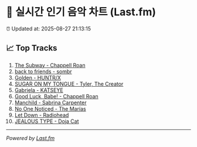 # 🎵 실시간 인기 음악 차트 (Last.fm)

⏰ Updated at: 2025-08-27 21:13:15

## 📈 Top Tracks

1. [The Subway - Chappell Roan](https://www.last.fm/music/Chappell+Roan/_/The+Subway)
2. [back to friends - sombr](https://www.last.fm/music/sombr/_/back+to+friends)
3. [Golden - HUNTR/X](https://www.last.fm/music/HUNTR%2FX/_/Golden)
4. [SUGAR ON MY TONGUE - Tyler, The Creator](https://www.last.fm/music/Tyler,+The+Creator/_/SUGAR+ON+MY+TONGUE)
5. [Gabriela - KATSEYE](https://www.last.fm/music/KATSEYE/_/Gabriela)
6. [Good Luck, Babe! - Chappell Roan](https://www.last.fm/music/Chappell+Roan/_/Good+Luck,+Babe%21)
7. [Manchild - Sabrina Carpenter](https://www.last.fm/music/Sabrina+Carpenter/_/Manchild)
8. [No One Noticed - The Marías](https://www.last.fm/music/The+Mar%C3%ADas/_/No+One+Noticed)
9. [Let Down - Radiohead](https://www.last.fm/music/Radiohead/_/Let+Down)
10. [JEALOUS TYPE - Doja Cat](https://www.last.fm/music/Doja+Cat/_/JEALOUS+TYPE)

---
*Powered by [Last.fm](https://www.last.fm)*
